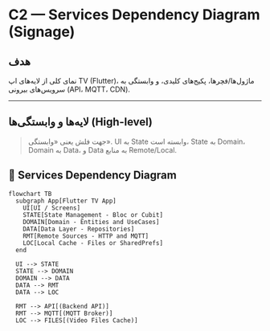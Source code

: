 # C2 — Services Dependency Diagram (Signage)

## هدف
نمای کلی از لایه‌های اپ TV (Flutter)، ماژول‌ها/فچرها، پکیج‌های کلیدی، و وابستگی به سرویس‌های بیرونی (API، MQTT، CDN).

---

## لایه‌ها و وابستگی‌ها (High-level)
> جهت فلش یعنی «وابستگی». UI به State وابسته است، State به Domain، Domain به Data، و Data به منابع Remote/Local.

## 🔗 Services Dependency Diagram

```mermaid
flowchart TB
  subgraph App[Flutter TV App]
    UI[UI / Screens]
    STATE[State Management - Bloc or Cubit]
    DOMAIN[Domain - Entities and UseCases]
    DATA[Data Layer - Repositories]
    RMT[Remote Sources - HTTP and MQTT]
    LOC[Local Cache - Files or SharedPrefs]
  end

  UI --> STATE
  STATE --> DOMAIN
  DOMAIN --> DATA
  DATA --> RMT
  DATA --> LOC

  RMT --> API[(Backend API)]
  RMT --> MQTT[(MQTT Broker)]
  LOC --> FILES[(Video Files Cache)]
